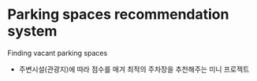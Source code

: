 # Parking spaces recommendation system
Finding vacant parking spaces 
- 주변시설(관광지)에 따라 점수를 매겨 최적의 주차장을 추천해주는 미니 프로젝트
